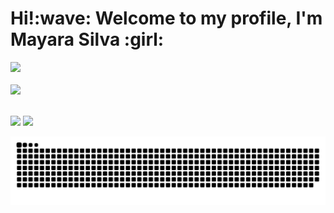 <h1>  Hi!:wave:  Welcome to my profile, I'm Mayara Silva :girl: </h1>

  <div>
  
  <a href="https://github.com/mayaradeveloper">
  <img height="170"  align="auto" src="https://github-readme-stats.vercel.app/api/top-langs/?username=mayaradeveloper&&layout=compact&hide=shell&theme=jolly"/>
  <br>
    <br>
<img height="205"   align="auto" src="https://github-readme-stats.vercel.app/api?username=mayaradeveloper&show_icons=true&theme=jolly&include_all_commits=true&count_private=true"/>
  <br>
  <br>
    
   <a  ref="https://www.instagram.com/mayara.jds/" target="_blank"> <img src="https://img.shields.io/badge/-Instagram-%23E4405F?style=for-the-badge&logo=instagram&logoColor=white" target="_blank"> </a> 
  <a href="https://www.linkedin.com/in/mayarajds/" target="_blank"> <img src="https://img.shields.io/badge/-LinkedIn-%230077B5?style=for-the-badge&logo=linkedin&logoColor=white" target="_blank"> </a>
 
  ![Snake animation](https://github.com/ellen2121/ellen2121/blob/output/github-contribution-grid-snake.svg)
 
</div>
 

</center>
